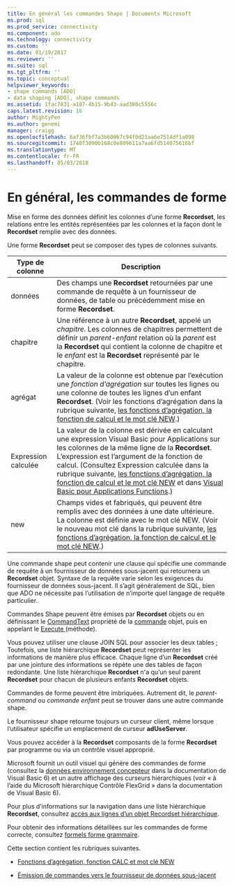 ```yaml
---
title: En général les commandes Shape | Documents Microsoft
ms.prod: sql
ms.prod_service: connectivity
ms.component: ado
ms.technology: connectivity
ms.custom: ''
ms.date: 01/19/2017
ms.reviewer: ''
ms.suite: sql
ms.tgt_pltfrm: ''
ms.topic: conceptual
helpviewer_keywords:
- shape commands [ADO]
- data shaping [ADO], shape commands
ms.assetid: 1fac7831-a187-4b15-9b43-aad380c5556c
caps.latest.revision: 16
author: MightyPen
ms.author: genemi
manager: craigg
ms.openlocfilehash: 6af36fbf7a3b60067c94f0d21aa6e7514df1a098
ms.sourcegitcommit: 1740f3090b168c0e809611a7aa6fd514075616bf
ms.translationtype: MT
ms.contentlocale: fr-FR
ms.lasthandoff: 05/03/2018
---
```

# <a name="shape-commands-in-general"></a>En général, les commandes de forme
Mise en forme des données définit les colonnes d’une forme **Recordset**, les relations entre les entités représentées par les colonnes et la façon dont le **Recordset** remplie avec des données.  
  
 Une forme **Recordset** peut se composer des types de colonnes suivants.  
  
|Type de colonne| Description|  
|-----------------|-----------------|  
|données|Des champs une **Recordset** retournées par une commande de requête à un fournisseur de données, de table ou précédemment mise en forme **Recordset**.|  
|chapitre|Une référence à un autre **Recordset**, appelé un *chapitre*. Les colonnes de chapitres permettent de définir un *parent-enfant* relation où la *parent* est la **Recordset** qui contient la colonne de chapitre et le *enfant* est la **Recordset** représenté par le chapitre.|  
|agrégat|La valeur de la colonne est obtenue par l’exécution une *fonction d’agrégation* sur toutes les lignes ou une colonne de toutes les lignes d’un enfant **Recordset**. (Voir les fonctions d’agrégation dans la rubrique suivante, [les fonctions d’agrégation, la fonction de calcul et le mot clé NEW](../../../ado/guide/data/aggregate-functions-the-calc-function-and-the-new-keyword.md).)|  
|Expression calculée|La valeur de la colonne est dérivée en calculant une expression Visual Basic pour Applications sur les colonnes de la même ligne de la **Recordset**. L’expression est l’argument de la fonction de calcul. (Consultez Expression calculée dans la rubrique suivante, [les fonctions d’agrégation, la fonction de calcul et le mot clé NEW](../../../ado/guide/data/aggregate-functions-the-calc-function-and-the-new-keyword.md) et dans [Visual Basic pour Applications Functions](../../../ado/guide/data/visual-basic-for-applications-functions.md).)|  
|new|Champs vides et fabriqués, qui peuvent être remplis avec des données à une date ultérieure. La colonne est définie avec le mot clé NEW. (Voir le nouveau mot clé dans la rubrique suivante, [les fonctions d’agrégation, la fonction de calcul et le mot clé NEW](../../../ado/guide/data/aggregate-functions-the-calc-function-and-the-new-keyword.md).)|  
  
 Une commande shape peut contenir une clause qui spécifie une commande de requête à un fournisseur de données sous-jacent qui retournera un **Recordset** objet. Syntaxe de la requête varie selon les exigences du fournisseur de données sous-jacent. Il s’agit généralement de SQL, bien que ADO ne nécessite pas l’utilisation de n’importe quel langage de requête particulier.  
  
 Commandes Shape peuvent être émises par **Recordset** objets ou en définissant le [CommandText](../../../ado/reference/ado-api/commandtext-property-ado.md) propriété de la [commande](../../../ado/reference/ado-api/command-object-ado.md) objet, puis en appelant le [Execute ](../../../ado/reference/ado-api/execute-method-ado-command.md) (méthode).  
  
 Vous pouvez utiliser une clause JOIN SQL pour associer les deux tables ; Toutefois, une liste hiérarchique **Recordset** peut représenter les informations de manière plus efficace. Chaque ligne d’un **Recordset** créé par une jointure des informations se répète une des tables de façon redondante. Une liste hiérarchique **Recordset** n'a qu’un seul parent **Recordset** pour chacun de plusieurs enfants **Recordset** objets.  
  
 Commandes de forme peuvent être imbriquées. Autrement dit, le *parent-command* ou *commande enfant* peut se trouver dans une autre commande shape.  
  
 Le fournisseur shape retourne toujours un curseur client, même lorsque l’utilisateur spécifie un emplacement de curseur **adUseServer**.  
  
 Vous pouvez accéder à la **Recordset** composants de la forme **Recordset** par programme ou via un contrôle visuel approprié.  
  
 Microsoft fournit un outil visuel qui génère des commandes de forme (consultez la [données environnement concepteur](http://go.microsoft.com/fwlink/?LinkId=5689) dans la documentation de Visual Basic 6) et un autre affichage des curseurs hiérarchiques (voir « à l’aide du Microsoft hiérarchique Contrôle FlexGrid » dans la documentation de Visual Basic 6).  
  
 Pour plus d’informations sur la navigation dans une liste hiérarchique **Recordset**, consultez [accès aux lignes d’un objet Recordset hiérarchique](../../../ado/guide/data/accessing-rows-in-a-hierarchical-recordset.md).  
  
 Pour obtenir des informations détaillées sur les commandes de forme correcte, consultez [formels forme grammaire](../../../ado/guide/data/formal-shape-grammar.md).  
  
 Cette section contient les rubriques suivantes.  
  
-   [Fonctions d’agrégation, fonction CALC et mot clé NEW](../../../ado/guide/data/aggregate-functions-the-calc-function-and-the-new-keyword.md)  
  
-   [Émission de commandes vers le fournisseur de données sous-jacent](../../../ado/guide/data/issuing-commands-to-the-underlying-data-provider.md)
